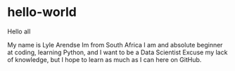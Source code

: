 # hello-world

Hello all

My name is Lyle Arendse
Im from South Africa
I am and absolute beginner at coding, learning Python, and I want to be a Data Scientist
Excuse my lack of knowledge, but
I hope to learn as much as I can here on GitHub.
